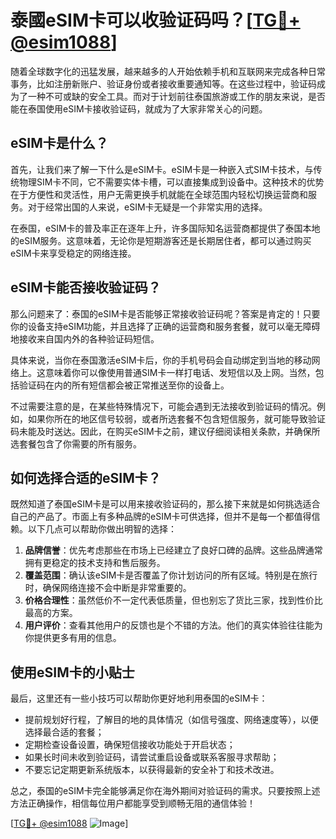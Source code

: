 # 泰國eSIM卡可以收验证码吗？[[TG💪+ @esim1088](https://t.me/s/esim1088)]

随着全球数字化的迅猛发展，越来越多的人开始依赖手机和互联网来完成各种日常事务，比如注册新账户、验证身份或者接收重要通知等。在这些过程中，验证码成为了一种不可或缺的安全工具。而对于计划前往泰国旅游或工作的朋友来说，是否能在泰国使用eSIM卡接收验证码，就成为了大家非常关心的问题。

## eSIM卡是什么？

首先，让我们来了解一下什么是eSIM卡。eSIM卡是一种嵌入式SIM卡技术，与传统物理SIM卡不同，它不需要实体卡槽，可以直接集成到设备中。这种技术的优势在于方便性和灵活性，用户无需更换手机就能在全球范围内轻松切换运营商和服务。对于经常出国的人来说，eSIM卡无疑是一个非常实用的选择。

在泰国，eSIM卡的普及率正在逐年上升，许多国际知名运营商都提供了泰国本地的eSIM服务。这意味着，无论你是短期游客还是长期居住者，都可以通过购买eSIM卡来享受稳定的网络连接。

## eSIM卡能否接收验证码？

那么问题来了：泰国的eSIM卡是否能够正常接收验证码呢？答案是肯定的！只要你的设备支持eSIM功能，并且选择了正确的运营商和服务套餐，就可以毫无障碍地接收来自国内外的各种验证码短信。

具体来说，当你在泰国激活eSIM卡后，你的手机号码会自动绑定到当地的移动网络上。这意味着你可以像使用普通SIM卡一样打电话、发短信以及上网。当然，包括验证码在内的所有短信都会被正常推送至你的设备上。

不过需要注意的是，在某些特殊情况下，可能会遇到无法接收到验证码的情况。例如，如果你所在的地区信号较弱，或者所选套餐不包含短信服务，就可能导致验证码未能及时送达。因此，在购买eSIM卡之前，建议仔细阅读相关条款，并确保所选套餐包含了你需要的所有服务。

## 如何选择合适的eSIM卡？

既然知道了泰国eSIM卡是可以用来接收验证码的，那么接下来就是如何挑选适合自己的产品了。市面上有多种品牌的eSIM卡可供选择，但并不是每一个都值得信赖。以下几点可以帮助你做出明智的选择：

1. **品牌信誉**：优先考虑那些在市场上已经建立了良好口碑的品牌。这些品牌通常拥有更稳定的技术支持和售后服务。
2. **覆盖范围**：确认该eSIM卡是否覆盖了你计划访问的所有区域。特别是在旅行时，确保网络连接不会中断是非常重要的。
3. **价格合理性**：虽然低价不一定代表低质量，但也别忘了货比三家，找到性价比最高的方案。
4. **用户评价**：查看其他用户的反馈也是个不错的方法。他们的真实体验往往能为你提供更多有用的信息。

## 使用eSIM卡的小贴士

最后，这里还有一些小技巧可以帮助你更好地利用泰国的eSIM卡：

- 提前规划好行程，了解目的地的具体情况（如信号强度、网络速度等），以便选择最合适的套餐；
- 定期检查设备设置，确保短信接收功能处于开启状态；
- 如果长时间未收到验证码，请尝试重启设备或联系客服寻求帮助；
- 不要忘记定期更新系统版本，以获得最新的安全补丁和技术改进。

总之，泰国的eSIM卡完全能够满足你在海外期间对验证码的需求。只要按照上述方法正确操作，相信每位用户都能享受到顺畅无阻的通信体验！

[[TG💪+ @esim1088](https://t.me/s/esim1088) ![Image](https://i.postimg.cc/4NQfJmqS/Snipaste-2025-05-13-00-14-12.png)]